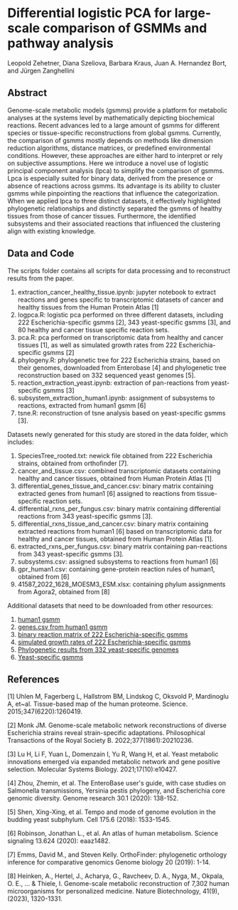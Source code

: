 # Differential logistic PCA for large-scale comparison of GSMMs and pathway analysis

Leopold Zehetner, Diana Szeliova, Barbara Kraus, Juan A. Hernandez Bort, and Jürgen Zanghellini

## Abstract
Genome-scale metabolic models (gsmms) provide a platform for metabolic analyses at the systems level by mathematically depicting biochemical reactions. Recent advances led to a large amount of gsmms for different species or tissue-specific reconstructions from global gsmms. Currently, the comparison of gsmms mostly depends on methods like dimension reduction algorithms, distance matrices, or predefined environmental conditions. However, these approaches are either hard to interpret or rely on subjective assumptions.
Here we introduce a novel use of logistic principal component analysis (lpca) to simplify the comparison of gsmms. Lpca is especially suited for binary data, derived from the presence or absence of reactions across gsmms. Its advantage is its ability to cluster gsmms while pinpointing the reactions that influence the categorization. When we applied lpca to three distinct datasets, it effectively highlighted phylogenetic relationships and distinctly separated the gsmms of healthy tissues from those of cancer tissues. Furthermore, the identified subsystems and their associated reactions that influenced the clustering align with existing knowledge.

## Data and Code

The scripts folder contains all scripts for data processing and to reconstruct results from the paper.  
1) extraction_cancer_healthy_tissue.ipynb: jupyter notebook to extract reactions and genes specific to transcriptomic datasets of cancer and healthy tissues from the Human Protein Atlas [1]
2) logpca.R: logistic pca performed on three different datasets, including 222 Escherichia-specific gsmms [2], 343 yeast-specific gsmms [3], and 80 healthy and cancer tissue specific reaction sets.
3) pca.R: pca performed on transcriptomic data from healthy and cancer tissues [1], as well as simulated growth rates from 222 Escherichia-specific gsmms [2]
4) phylogeny.R: phylogenetic tree for 222 Escherichia strains, based on their genomes, downloaded from Enterobase [4] and phylogenetic tree reconstruction based on 332 sequenced yeast genomes [5].
5) reaction_extraction_yeast.ipynb: extraction of pan-reactions from yeast-specific gsmms [3]
6) subsystem_extraction_human1.ipynb: assignment of subsystems to reactions, extracted from human1 gsmm [6]
7) tsne.R: reconstruction of tsne analysis based on yeast-specific gsmms [3].

Datasets newly generated for this study are stored in the data folder, which includes:  
1) SpeciesTree_rooted.txt: newick file obtained from 222 Escherichia strains, obtained from orthofinder [7].
2) cancer_and_tissue.csv: combined transcriptomic datasets containing healthy and cancer tissues, obtained from Human Protein Atlas [1]
3) differential_genes_tissue_and_cancer.csv: binary matrix containing extracted genes from human1 [6] assigned to reactions from tissue-specific reaction sets.  
4) differential_rxns_per_fungus.csv: binary matrix containing differential reactions from 343 yeast-specific gsmms [3].
5) differential_rxns_tissue_and_cancer.csv: binary matrix containing extracted reactions from human1 [6] based on transcriptomic data for healthy and cancer tissues, obtained from Human Protein Atlas [1].
6) extracted_rxns_per_fungus.csv: binary matrix containing pan-reactions from 343 yeast-specific gsmms [3].
7) subsystems.csv: assigned subsystems to reactions from human1 [6]
8) gpr_human1.csv: containing gene-protein reaction rules of human1, obtained from [6]
9) 41587_2022_1628_MOESM3_ESM.xlsx: containing phylum assignments from Agora2, obtained from [8]

Additional datasets that need to be downloaded from other resources:  
1) [human1 gsmm](https://github.com/SysBioChalmers/Human-GEM/blob/main/model/Human-GEM.xml)  
2) [genes.csv from human1 gsmm](https://github.com/SysBioChalmers/Human-GEM/blob/main/model/genes.tsv)  
3) [binary reaction matrix of 222 Escherichia-specific gsmms](https://rs.figshare.com/articles/dataset/Supplementary_Data_File_2_from_Genome-scale_metabolic_network_reconstructions_of_diverse_i_Escherichia_i_strains_reveal_strain-specific_adaptations/20236554?backTo=/collections/Supplementary_material_from_Genome-scale_metabolic_network_reconstructions_of_diverse_i_Escherichia_i_strains_reveal_strain-specific_adaptations_/6080730)  
4) [simulated growth rates of 222 Escherichia-specific gsmms](https://rs.figshare.com/articles/dataset/Supplementary_Data_File_3_from_Genome-scale_metabolic_network_reconstructions_of_diverse_i_Escherichia_i_strains_reveal_strain-specific_adaptations/20236560?backTo=/collections/Supplementary_material_from_Genome-scale_metabolic_network_reconstructions_of_diverse_i_Escherichia_i_strains_reveal_strain-specific_adaptations_/6080730)  
5) [Phylogenetic results from 332 yeast-specific genomes](https://figshare.com/articles/dataset/Tempo_and_mode_of_genome_evolution_in_the_budding_yeast_subphylum/5854692?file=12977468)  
6) [Yeast-specific gsmms](https://www.ebi.ac.uk/biomodels/search?query=Lu2021&domain=biomodels)

## References
<a id="1">[1]</a> 
Uhlen M, Fagerberg L, Hallstrom BM, Lindskog C, Oksvold P, Mardinoglu A, et~al.
Tissue-based map of the human proteome.
Science. 2015;347(6220):1260419.  

<a id="2">[2]</a> 
Monk JM.
Genome-scale metabolic network reconstructions of diverse Escherichia strains reveal strain-specific adaptations.
Philosophical Transactions of the Royal Society B. 2022;377(1861):20210236.  

<a id="3">[3]</a> 
Lu H, Li F, Yuan L, Domenzain I, Yu R, Wang H, et al.
Yeast metabolic innovations emerged via expanded metabolic network and gene positive selection.
Molecular Systems Biology. 2021;17(10):e10427.  

<a id="4">[4]</a> 
Zhou, Zhemin, et al. 
The EnteroBase user's guide, with case studies on Salmonella transmissions, Yersinia pestis phylogeny, and Escherichia core genomic diversity. 
Genome research 30.1 (2020): 138-152.  

<a id="5">[5]</a> 
Shen, Xing-Xing, et al. 
Tempo and mode of genome evolution in the budding yeast subphylum. 
Cell 175.6 (2018): 1533-1545.

<a id="6">[6]</a> 
Robinson, Jonathan L., et al. 
An atlas of human metabolism.
Science signaling 13.624 (2020): eaaz1482.

<a id="7">[7]</a> 
Emms, David M., and Steven Kelly.
OrthoFinder: phylogenetic orthology inference for comparative genomics
Genome biology 20 (2019): 1-14.

<a id="7">[8]</a> 
Heinken, A., Hertel, J., Acharya, G., Ravcheev, D. A., Nyga, M., Okpala, O. E., ... & Thiele, I.
Genome-scale metabolic reconstruction of 7,302 human microorganisms for personalized medicine. 
Nature Biotechnology, 41(9), (2023), 1320-1331.
